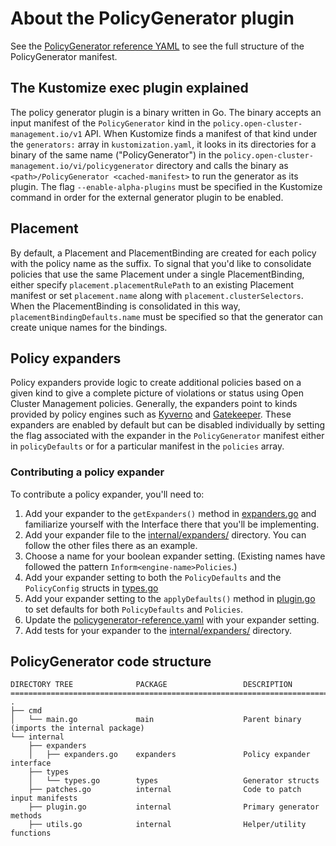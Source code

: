 # About the PolicyGenerator plugin

See the [PolicyGenerator reference YAML](./policygenerator-reference.yaml) to see the full structure
of the PolicyGenerator manifest.

## The Kustomize exec plugin explained

The policy generator plugin is a binary written in Go. The binary accepts an input manifest of the
`PolicyGenerator` kind in the `policy.open-cluster-management.io/v1` API. When Kustomize finds a
manifest of that kind under the `generators:` array in `kustomization.yaml`, it looks in its
directories for a binary of the same name ("PolicyGenerator") in the
`policy.open-cluster-management.io/vi/policygenerator` directory and calls the binary as
`<path>/PolicyGenerator <cached-manifest>` to run the generator as its plugin. The flag
`--enable-alpha-plugins` must be specified in the Kustomize command in order for the external
generator plugin to be enabled.

## Placement

By default, a Placement and PlacementBinding are created for each policy with the policy name as the
suffix. To signal that you'd like to consolidate policies that use the same Placement under a single
PlacementBinding, either specify `placement.placementRulePath` to an existing Placement manifest or
set `placement.name` along with `placement.clusterSelectors`. When the PlacementBinding is
consolidated in this way, `placementBindingDefaults.name` must be specified so that the generator
can create unique names for the bindings.

## Policy expanders

Policy expanders provide logic to create additional policies based on a given kind to give a
complete picture of violations or status using Open Cluster Management policies. Generally, the
expanders point to kinds provided by policy engines such as [Kyverno](https://kyverno.io/) and
[Gatekeeper](https://open-policy-agent.github.io/gatekeeper/). These expanders are enabled by
default but can be disabled individually by setting the flag associated with the expander in the
`PolicyGenerator` manifest either in `policyDefaults` or for a particular manifest in the `policies`
array.

### Contributing a policy expander

To contribute a policy expander, you'll need to:

1. Add your expander to the `getExpanders()` method in
   [expanders.go](../internal/expanders/expanders.go) and familiarize yourself with the Interface
   there that you'll be implementing.
2. Add your expander file to the [internal/expanders/](../internal/expanders/) directory. You can
   follow the other files there as an example.
3. Choose a name for your boolean expander setting. (Existing names have followed the pattern
   `Inform<engine-name>Policies`.)
4. Add your expander setting to both the `PolicyDefaults` and the `PolicyConfig` structs in
   [types.go](../types/types.go)
5. Add your expander setting to the `applyDefaults()` method in [plugin.go](../internal/plugin.go)
   to set defaults for both `PolicyDefaults` and `Policies`.
6. Update the [policygenerator-reference.yaml](./policygenerator-reference.yaml) with your expander
   setting.
7. Add tests for your expander to the [internal/expanders/](../internal/expanders/) directory.

## PolicyGenerator code structure

```
DIRECTORY TREE              PACKAGE                 DESCRIPTION
================================================================================================
.
├── cmd
│   └── main.go             main                    Parent binary (imports the internal package)
└── internal
    ├── expanders
    │   ├── expanders.go    expanders               Policy expander interface
    ├── types
    │   └── types.go        types                   Generator structs
    ├── patches.go          internal                Code to patch input manifests
    ├── plugin.go           internal                Primary generator methods
    ├── utils.go            internal                Helper/utility functions
```
